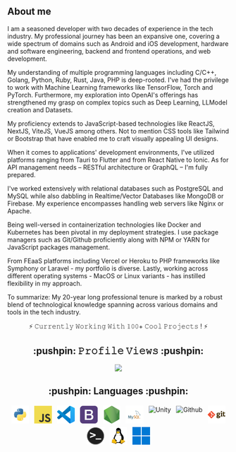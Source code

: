 <h2 align="left">About me</h2>

<p align=left>
I am a seasoned developer with two decades of experience in the tech industry. My professional journey has been an expansive one, covering a wide spectrum of domains such as Android and iOS development, hardware and software engineering, backend and frontend operations, and web development.
</p>

<p align=left>
My understanding of multiple programming languages including C/C++, Golang, Python, Ruby, Rust, Java, PHP is deep-rooted. I've had the privilege to work with Machine Learning frameworks like TensorFlow, Torch and PyTorch. Furthermore, my exploration into OpenAI's offerings has strengthened my grasp on complex topics such as Deep Learning, LLModel creation and Datasets.
</p>

<p align=left>
My proficiency extends to JavaScript-based technologies like ReactJS, NextJS, ViteJS, VueJS among others. Not to mention CSS tools like Tailwind or Bootstrap that have enabled me to craft visually appealing UI designs.
</p>

<p align=left>
When it comes to applications' development environments, I've utilized platforms ranging from Tauri to Flutter and from React Native to Ionic. As for API management needs – RESTful architecture or GraphQL – I'm fully prepared.
</p>

<p align=left>
I've worked extensively with relational databases such as PostgreSQL and MySQL while also dabbling in Realtime/Vector Databases like MongoDB or Firebase. My experience encompasses handling web servers like Nginx or Apache.
</p>

<p align=left>
Being well-versed in containerization technologies like Docker and Kubernetes has been pivotal in my deployment strategies. I use package managers such as Git/Github proficiently along with NPM or YARN for JavaScript packages management.
</p>

<p align=left>
From FEaaS platforms including Vercel or Heroku to PHP frameworks like Symphony or Laravel - my portfolio is diverse. Lastly, working across different operating systems - MacOS or Linux variants - has instilled flexibility in my approach.
</p>

<p align=left>
To summarize: My 20-year long professional tenure is marked by a robust blend of technological knowledge spanning across various domains and tools in the tech industry.
</p>

<p align=center>
  ⚡ 𝙲𝚞𝚛𝚛𝚎𝚗𝚝𝚕𝚢 𝚆𝚘𝚛𝚔𝚒𝚗𝚐 𝚆𝚒𝚝𝚑 𝟙𝟶𝟶+ 𝙲𝚘𝚘𝚕 𝙿𝚛𝚘𝚓𝚎𝚌𝚝𝚜 ! ⚡
</p>

<h2 align="center">:pushpin: 𝙿𝚛𝚘𝚏𝚒𝚕𝚎 𝚅𝚒𝚎𝚠𝚜 :pushpin:</h2>

<p align=center>
  <img src="https://profile-counter.glitch.me/devsolux/count.svg">
</p>

<h2 align="center">:pushpin: Languages :pushpin:</h2>
<p align="center">
<img src="https://raw.githubusercontent.com/github/explore/80688e429a7d4ef2fca1e82350fe8e3517d3494d/topics/python/python.png" alt="Python" height="40" style="vertical-align:top; margin:4px">
<img src="https://raw.githubusercontent.com/github/explore/80688e429a7d4ef2fca1e82350fe8e3517d3494d/topics/javascript/javascript.png" alt="Javascript" height="40" style="vertical-align:top; margin:4px">
<img src="https://raw.githubusercontent.com/github/explore/80688e429a7d4ef2fca1e82350fe8e3517d3494d/topics/visual-studio-code/visual-studio-code.png" alt="VS Code" height="40" style="vertical-align:top; margin:4px">
<img src="https://raw.githubusercontent.com/github/explore/80688e429a7d4ef2fca1e82350fe8e3517d3494d/topics/bootstrap/bootstrap.png" alt="Bootstrap" height="40" style="vertical-align:top; margin:4px">
<img src="https://raw.githubusercontent.com/github/explore/80688e429a7d4ef2fca1e82350fe8e3517d3494d/topics/nodejs/nodejs.png" alt="NodeJS" height="40" style="vertical-align:top; margin:4px">
<img src="https://raw.githubusercontent.com/github/explore/80688e429a7d4ef2fca1e82350fe8e3517d3494d/topics/mysql/mysql.png" alt="MySQL" height="40" style="vertical-align:top; margin:4px">
 <img src="https://cdn-icons-png.flaticon.com/512/5969/5969346.png" alt="Unity" height="40" style="vertical-align:top; margin:4px">
<img src="https://cdn-icons-png.flaticon.com/512/5968/5968866.png" alt="Github" height="40" style="vertical-align:top; margin:4px">
<img src="https://raw.githubusercontent.com/github/explore/80688e429a7d4ef2fca1e82350fe8e3517d3494d/topics/git/git.png" alt="Git" height="40" style="vertical-align:top; margin:4px">
<img src="https://raw.githubusercontent.com/github/explore/80688e429a7d4ef2fca1e82350fe8e3517d3494d/topics/terminal/terminal.png" alt="Terminal" height="40" style="vertical-align:top; margin:4px">
<img src="https://raw.githubusercontent.com/github/explore/80688e429a7d4ef2fca1e82350fe8e3517d3494d/topics/linux/linux.png" alt="Linux" height="40" style="vertical-align:top; margin:4px" alt="Windows" height="40" style="vertical-align:top; margin:4px">
<img src="https://raw.githubusercontent.com/github/explore/80688e429a7d4ef2fca1e82350fe8e3517d3494d/topics/windows/windows.png" alt="Windows" height="40" style="vertical-align:top; margin:4px">
</p>
